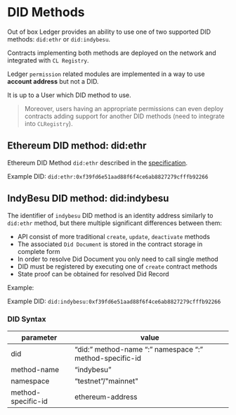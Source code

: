 # DID Methods

Out of box Ledger provides an ability to use one of two supported DID methods: `did:ethr` or `did:indybesu`.

Contracts implementing both methods are deployed on the network and integrated with `CL Registry`.

Ledger `permission` related modules are implemented in a way to use **account address** but not a DID.

It is up to a User which DID method to use.

> Moreover, users having an appropriate permissions can even deploy contracts adding support for another DID methods
> (need to integrate into `CLRegistry`).

## Ethereum DID method: did:ethr

Ethereum DID Method `did:ethr` described in
the [specification](https://github.com/decentralized-identity/ethr-did-resolver/blob/master/doc/did-method-spec.md).

Example DID: `did:ethr:0xf39fd6e51aad88f6f4ce6ab8827279cfffb92266`

## IndyBesu DID method: did:indybesu

The identifier of `indybesu` DID method is an identity address similarly to `did:ethr` method, but there multiple 
significant differences between them:
* API consist of more traditional `create`, `update`, `deactivate` methods
* The associated `Did Document` is stored in the contract storage in complete form
* In order to resolve Did Document you only need to call single method
* DID must be registered by executing one of `create` contract methods
* State proof can be obtained for resolved Did Record

Example:

Example DID: `did:indybesu:0xf39fd6e51aad88f6f4ce6ab8827279cfffb92266`

### DID Syntax

| parameter          | value                                                   |
|--------------------|---------------------------------------------------------|
| did                | “did:” method-name “:” namespace “:” method-specific-id |
| method-name        | “indybesu”                                              |
| namespace          | “testnet”/"mainnet"                                     |
| method-specific-id | ethereum-address                                        |
